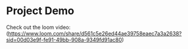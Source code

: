 # Project Demo

Check out the loom video: (https://www.loom.com/share/d561c5e26ed44ae39758eaec7a3a2638?sid=00d03e9f-fe91-49bb-908a-9349fd91ac80)